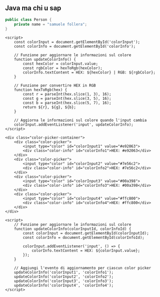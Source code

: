 ## Java ma chi u sap

```java title="Person.java"
public class Person {
    private name = "samuele follera";
}
```

<!DOCTYPE html>
<html lang="it">
<head>
    <meta charset="UTF-8">
    <meta name="viewport" content="width=device-width, initial-scale=1.0">
    <title>Color Picker</title>
    <style>
        .color-picker {
            display: flex;
            align-items: center;
            gap: 10px;
        }
        .color-info {
            font-family: Arial, sans-serif;
            font-size: 14px;
        }
    </style>
</head>
<body>

    <script>
        const colorInput = document.getElementById('colorInput');
        const colorInfo = document.getElementById('colorInfo');

        // Funzione per aggiornare le informazioni sul colore
        function updateColorInfo() {
            const hexColor = colorInput.value;
            const rgbColor = hexToRgb(hexColor);
            colorInfo.textContent = HEX: ${hexColor} | RGB: ${rgbColor};
        }

        // Funzione per convertire HEX in RGB
        function hexToRgb(hex) {
            const r = parseInt(hex.slice(1, 3), 16);
            const g = parseInt(hex.slice(3, 5), 16);
            const b = parseInt(hex.slice(5, 7), 16);
            return ${r}, ${g}, ${b};
        }

        // Aggiorna le informazioni sul colore quando l'input cambia
        colorInput.addEventListener('input', updateColorInfo);
    </script>
</body>
</html>

<!DOCTYPE html>
<html lang="it">
<head>
    <meta charset="UTF-8">
    <meta name="viewport" content="width=device-width, initial-scale=1.0">
    <title>Color Picker Multipli</title>
    <style>
        /* Stili per centrare i color picker */
        .color-picker-container {
            display: flex;
            justify-content: center; /* centra orizzontalmente */
            align-items: center;
            gap: 20px; /* distanza tra i color picker */
            margin-top: 50px; /* margine superiore per centrare meglio nella pagina */
        }
        .color-picker {
            display: flex;
            flex-direction: column;
            align-items: center;
            gap: 5px;
        }
        .color-info {
            font-family: Arial, sans-serif;
            font-size: 14px;
        }
    </style>
</head>
<body>

    <div class="color-picker-container">
        <div class="color-picker">
            <input type="color" id="colorInput1" value="#e92063">
            <div class="color-info" id="colorInfo1">HEX: #e92063</div>
        </div>
        <div class="color-picker">
            <input type="color" id="colorInput2" value="#7e56c2">
            <div class="color-info" id="colorInfo2">HEX: #7e56c2</div>
        </div>
        <div class="color-picker">
            <input type="color" id="colorInput3" value="#00a398">
            <div class="color-info" id="colorInfo3">HEX: #00a398</div>
        </div>
        <div class="color-picker">
            <input type="color" id="colorInput4" value="#ffc800">
            <div class="color-info" id="colorInfo4">HEX: #ffc800</div>
        </div>
    </div>

    <script>
        // Funzione per aggiornare le informazioni sul colore
        function updateColorInfo(colorInputId, colorInfoId) {
            const colorInput = document.getElementById(colorInputId);
            const colorInfo = document.getElementById(colorInfoId);

            colorInput.addEventListener('input', () => {
                colorInfo.textContent = HEX: ${colorInput.value};
            });
        }

        // Aggiungi l'evento di aggiornamento per ciascun color picker
        updateColorInfo('colorInput1', 'colorInfo1');
        updateColorInfo('colorInput2', 'colorInfo2');
        updateColorInfo('colorInput3', 'colorInfo3');
        updateColorInfo('colorInput4', 'colorInfo4');
    </script>

</body>
</html>